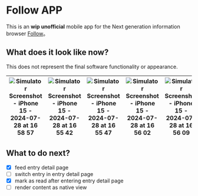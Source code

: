 # Follow APP

This is an **wip unofficial** mobile app for the Next generation information browser [Follow](https://github.com/RSSNext/follow)。

## What does it look like now?

This does not represent the final software functionality or appearance.

| ![Simulator Screenshot - iPhone 15 - 2024-07-28 at 16 58 57](https://github.com/user-attachments/assets/a6f7ce74-6864-4ae9-9e39-0a2aa8d076ab) | ![Simulator Screenshot - iPhone 15 - 2024-07-28 at 16 55 42](https://github.com/user-attachments/assets/fce0c345-ccb6-4a4a-8929-a7240995b8ff) | ![Simulator Screenshot - iPhone 15 - 2024-07-28 at 16 55 47](https://github.com/user-attachments/assets/f91828c4-d6e6-4bf9-bc9d-9e4ca4b8afd0) | ![Simulator Screenshot - iPhone 15 - 2024-07-28 at 16 56 02](https://github.com/user-attachments/assets/d8054a3b-c50f-4e5d-a853-51fac3b60bb8) | ![Simulator Screenshot - iPhone 15 - 2024-07-28 at 16 56 09](https://github.com/user-attachments/assets/15e901d3-fcc5-4f0e-8d3f-807dfa0c60d2) | ![Simulator Screenshot - iPhone 15 - 2024-07-28 at 19 03 45](https://github.com/user-attachments/assets/03ea64b9-23ef-46c7-af81-c99a96ba7613) |
| -- | -- | -- | -- | -- | -- |

## What to do next?

- [x] feed entry detail page
- [ ] switch entry in entry detail page
- [x] mark as read after entering entry detail page
- [ ] render content as native view
